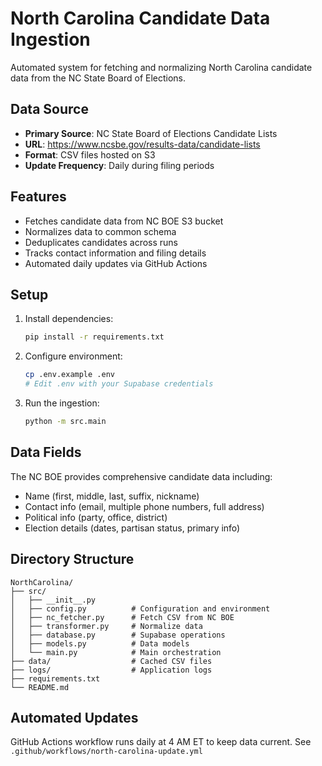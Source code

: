 # North Carolina Candidate Data Ingestion

Automated system for fetching and normalizing North Carolina candidate data from the NC State Board of Elections.

## Data Source

- **Primary Source**: NC State Board of Elections Candidate Lists
- **URL**: https://www.ncsbe.gov/results-data/candidate-lists
- **Format**: CSV files hosted on S3
- **Update Frequency**: Daily during filing periods

## Features

- Fetches candidate data from NC BOE S3 bucket
- Normalizes data to common schema
- Deduplicates candidates across runs
- Tracks contact information and filing details
- Automated daily updates via GitHub Actions

## Setup

1. Install dependencies:
   ```bash
   pip install -r requirements.txt
   ```

2. Configure environment:
   ```bash
   cp .env.example .env
   # Edit .env with your Supabase credentials
   ```

3. Run the ingestion:
   ```bash
   python -m src.main
   ```

## Data Fields

The NC BOE provides comprehensive candidate data including:
- Name (first, middle, last, suffix, nickname)
- Contact info (email, multiple phone numbers, full address)
- Political info (party, office, district)
- Election details (dates, partisan status, primary info)

## Directory Structure

```
NorthCarolina/
├── src/
│   ├── __init__.py
│   ├── config.py          # Configuration and environment
│   ├── nc_fetcher.py      # Fetch CSV from NC BOE
│   ├── transformer.py     # Normalize data
│   ├── database.py        # Supabase operations
│   ├── models.py          # Data models
│   └── main.py            # Main orchestration
├── data/                  # Cached CSV files
├── logs/                  # Application logs
├── requirements.txt
└── README.md
```

## Automated Updates

GitHub Actions workflow runs daily at 4 AM ET to keep data current.
See `.github/workflows/north-carolina-update.yml`
